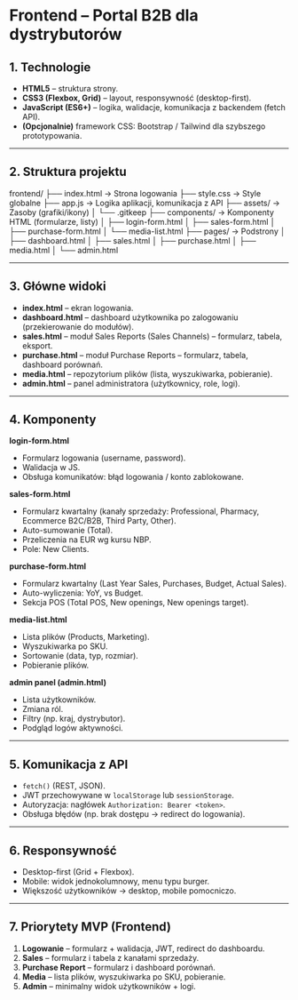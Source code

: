 # Frontend – Portal B2B dla dystrybutorów

## 1. Technologie
- **HTML5** – struktura strony.
- **CSS3 (Flexbox, Grid)** – layout, responsywność (desktop-first).
- **JavaScript (ES6+)** – logika, walidacje, komunikacja z backendem (fetch API).
- **(Opcjonalnie)** framework CSS: Bootstrap / Tailwind dla szybszego prototypowania.

---

## 2. Struktura projektu
frontend/
├── index.html            -> Strona logowania
├── style.css             -> Style globalne
├── app.js                -> Logika aplikacji, komunikacja z API
├── assets/               -> Zasoby (grafiki/ikony)
│   └── .gitkeep
├── components/           -> Komponenty HTML (formularze, listy)
│   ├── login-form.html
│   ├── sales-form.html
│   ├── purchase-form.html
│   └── media-list.html
├── pages/                -> Podstrony
│   ├── dashboard.html
│   ├── sales.html
│   ├── purchase.html
│   ├── media.html
│   └── admin.html

---

## 3. Główne widoki
- **index.html** – ekran logowania.
- **dashboard.html** – dashboard użytkownika po zalogowaniu (przekierowanie do modułów).
- **sales.html** – moduł Sales Reports (Sales Channels) – formularz, tabela, eksport.
- **purchase.html** – moduł Purchase Reports – formularz, tabela, dashboard porównań.
- **media.html** – repozytorium plików (lista, wyszukiwarka, pobieranie).
- **admin.html** – panel administratora (użytkownicy, role, logi).

---

## 4. Komponenty
**login-form.html**
- Formularz logowania (username, password).
- Walidacja w JS.
- Obsługa komunikatów: błąd logowania / konto zablokowane.

**sales-form.html**
- Formularz kwartalny (kanały sprzedaży: Professional, Pharmacy, Ecommerce B2C/B2B, Third Party, Other).
- Auto-sumowanie (Total).
- Przeliczenia na EUR wg kursu NBP.
- Pole: New Clients.

**purchase-form.html**
- Formularz kwartalny (Last Year Sales, Purchases, Budget, Actual Sales).
- Auto-wyliczenia: YoY, vs Budget.
- Sekcja POS (Total POS, New openings, New openings target).

**media-list.html**
- Lista plików (Products, Marketing).
- Wyszukiwarka po SKU.
- Sortowanie (data, typ, rozmiar).
- Pobieranie plików.

**admin panel (admin.html)**
- Lista użytkowników.
- Zmiana ról.
- Filtry (np. kraj, dystrybutor).
- Podgląd logów aktywności.

---

## 5. Komunikacja z API
- `fetch()` (REST, JSON).
- JWT przechowywane w `localStorage` lub `sessionStorage`.
- Autoryzacja: nagłówek `Authorization: Bearer <token>`.
- Obsługa błędów (np. brak dostępu → redirect do logowania).

---

## 6. Responsywność
- Desktop-first (Grid + Flexbox).
- Mobile: widok jednokolumnowy, menu typu burger.
- Większość użytkowników → desktop, mobile pomocniczo.

---

## 7. Priorytety MVP (Frontend)
1. **Logowanie** – formularz + walidacja, JWT, redirect do dashboardu.  
2. **Sales** – formularz i tabela z kanałami sprzedaży.  
3. **Purchase Report** – formularz i dashboard porównań.  
4. **Media** – lista plików, wyszukiwarka po SKU, pobieranie.  
5. **Admin** – minimalny widok użytkowników + logi.  